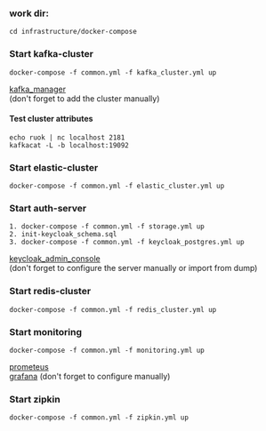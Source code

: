 ### work dir:
    cd infrastructure/docker-compose 

### Start kafka-cluster
    docker-compose -f common.yml -f kafka_cluster.yml up
[kafka_manager](http://localhost:9000/)  
(don't forget to add the cluster manually)

#### Test cluster attributes
    echo ruok | nc localhost 2181
    kafkacat -L -b localhost:19092

### Start elastic-cluster
    docker-compose -f common.yml -f elastic_cluster.yml up

### Start auth-server
    1. docker-compose -f common.yml -f storage.yml up
    2. init-keycloak_schema.sql
    3. docker-compose -f common.yml -f keycloak_postgres.yml up

[keycloak_admin_console](http://localhost:9091/auth/admin/master/console)   
(don't forget to configure the server manually or import from dump)

### Start redis-cluster
    docker-compose -f common.yml -f redis_cluster.yml up

### Start monitoring
    docker-compose -f common.yml -f monitoring.yml up
[prometeus](http://localhost:9090/targets)  
[grafana](http://localhost:3000/datasources) (don't forget to configure manually)

### Start zipkin
    docker-compose -f common.yml -f zipkin.yml up